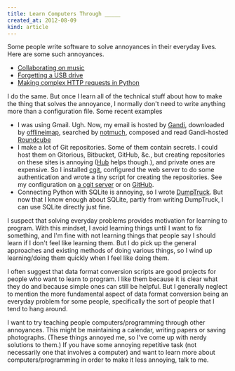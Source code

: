 ```yaml
---
title: Learn Computers Through _____
created_at: 2012-08-09
kind: article
---
```

Some people write software to solve annoyances in their everyday lives. Here
are some such annoyances.

* [Collaborating on music](http://en.wikipedia.org/wiki/SoundCloud#History)
* [Forgetting a USB drive](http://en.wikipedia.org/wiki/Dropbox_(service)#History)
* [Making complex HTTP requests in Python](http:/python-requests.org)

I do the same. But once I learn all of the technical stuff about how to make
the thing that solves the annoyance, I normally don't need to write anything
more than a configuration file. Some recent examples

* I was using Gmail. Ugh. Now, my email is hosted by [Gandi](http://gandi.net),
    downloaded by [offlineimap](http://offlineimap.org), searched by
    [notmuch](http://notmuchmail.org), composed and read Gandi-hosted
    [Roundcube](http://roundcube.net/)
    <!--with [mutt]() or [roundcube]() and backed up on [Tarsnap]().-->
* I make a lot of Git repositories. Some of them contain secrets. I could host
    them on Gitorious, Bitbucket, GitHub, &c., but creating repositories on
    these sites is annoying ([Hub](http://defunkt.io/hub/) helps though.), and
    private ones are expensive. So I installed
    [cgit](http://hjemli.net/git/cgit/), configured the web server to do some
    authentication and wrote a tiny script for creating the repositories. See
    my configuration on [a cgit server](http://git.thomaslevine.com) or on
    [GitHub](https://github.com/tlevine/treegit).
* Connecting Python with SQLite is annoying, so I wrote
    [DumpTruck](http://www.dumptruck.io). But now that I know enough about
    SQLite, partly from writing DumpTruck, I can use SQLite directly just fine.

I suspect that solving everyday problems provides motivation for learning to
program. With this mindset, I avoid learning things until I want to fix
something, and I'm fine with not learning things that people say I should
learn if I don't feel like learning them. But I do pick up the general
approaches and existing methods of doing various things, so I wind up
learning/doing them quickly when I feel like doing them.

I often suggest that data format conversion scripts are good projects for
people who want to learn to program. I like them because it is clear what they
do and because simple ones can still be helpful. But I generally neglect to
mention the more fundamental aspect of data format conversion being an everyday
problem for some people, specifically the sort of people that I tend to hang
around.

I want to try teaching people computers/programming through other annoyances.
This might be maintaining a calendar, writing papers or saving photographs.
(These things annoyed me, so I've come up with nerdy solutions to them.)
If you have some annoying repetitive task (not necessarily one that involves
a computer) and want to learn more about computers/programming in order to
make it less annoying, talk to me.
